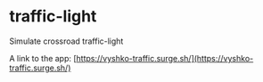 # traffic-light
Simulate crossroad traffic-light

A link to the app:
[https://vyshko-traffic.surge.sh/](https://vyshko-traffic.surge.sh/)